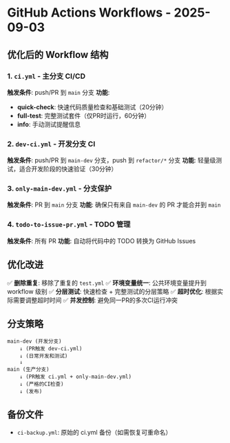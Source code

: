 # GitHub Actions Workflows - 2025-09-03

## 优化后的 Workflow 结构

### 1. `ci.yml` - 主分支 CI/CD
**触发条件**: push/PR 到 `main` 分支
**功能**:
- **quick-check**: 快速代码质量检查和基础测试（20分钟）
- **full-test**: 完整测试套件（仅PR时运行，60分钟）
- **info**: 手动测试提醒信息

### 2. `dev-ci.yml` - 开发分支 CI
**触发条件**: push/PR 到 `main-dev` 分支，push 到 `refactor/*` 分支
**功能**: 轻量级测试，适合开发阶段的快速验证（30分钟）

### 3. `only-main-dev.yml` - 分支保护
**触发条件**: PR 到 `main` 分支
**功能**: 确保只有来自 `main-dev` 的 PR 才能合并到 `main`

### 4. `todo-to-issue-pr.yml` - TODO 管理
**触发条件**: 所有 PR
**功能**: 自动将代码中的 TODO 转换为 GitHub Issues

## 优化改进

✅ **删除重复**: 移除了重复的 `test.yml`
✅ **环境变量统一**: 公共环境变量提升到 workflow 级别
✅ **分层测试**: 快速检查 + 完整测试的分层策略
✅ **超时优化**: 根据实际需要调整超时时间
✅ **并发控制**: 避免同一PR的多次CI运行冲突

## 分支策略

```
main-dev (开发分支)
    ↓ (PR触发 dev-ci.yml)
    ↓ (日常开发和测试)
    ↓
main (生产分支)
    ↓ (PR触发 ci.yml + only-main-dev.yml)
    ↓ (严格的CI检查)
    ↓ (发布)
```

## 备份文件

- `ci-backup.yml`: 原始的 ci.yml 备份（如需恢复可重命名）
